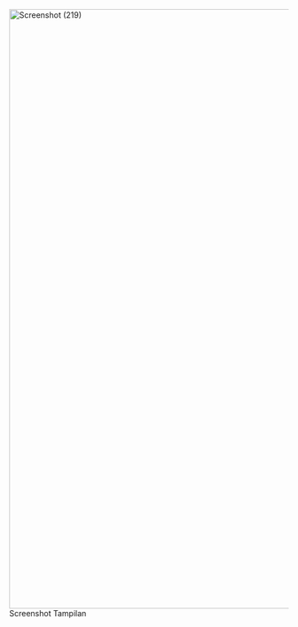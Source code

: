 <img width="1920" height="1080" alt="Screenshot (219)" src="https://github.com/user-attachments/assets/30467ec6-3796-4677-a4c9-21c9b8fa196f" />
Screenshot Tampilan
